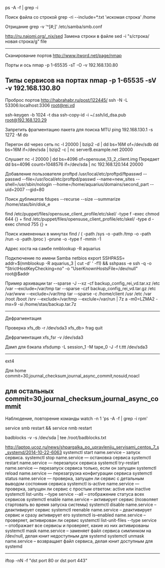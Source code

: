 
ps -A -f | grep -i


Поиск файла со строкой
grep -ri --include=*.txt 'искомая строка' /home


Отрицание
grep -v '^[#;]' /etc/samba/smb.conf


http://ru.najomi.org/_nix/sed
Замена строки в файле
sed -i "s/строка/новая строка/g" file

------------------------------------------------------------------------------------------------------------------------------
Сканирование портов
http://www.itword.net/page/nmap

Порты и ось
nmap -p 1-65535 -sT -O -v 192.168.130.80

Типы сервисов на портах
nmap -p 1-65535 -sV -v 192.168.130.80
---------------------------------------------------------------------------------------------------------------------------

Проброс портов
http://habrahabr.ru/post/122445/
ssh -N -L 53306:localhost:3306 root@rei.vd

ssh-keygen -b 1024 -t dsa
ssh-copy-id -i ~/.ssh/id_dsa.pub root@192.168.120.29



Запретить фрагментацию пакета для поиска MTU
ping 192.168.130.1 -s 1272 -M do


Перегон dd через сеть
nc -l 20000 | bzip2 -d | dd bs=16M of=/dev/sdb
dd bs=16M if=/dev/sda | bzip2 -c | nc serverB.example.net 20000

Слушает
nc -l 20000 | dd bs=4096 of=opensuse_13_2_client.img
Передает
dd bs=4096 count=1048576 if=/dev/sda | nc 192.168.120.144 20000


Добавление пользователя proftpd
/usr/local/etc/proftpd/ftpasswd --passwd --file=/usr/local/etc/proftpd/passwd --name=new_sites --shell=/usr/sbin/nologin --home=/home/aquarius/domains/second_part --uid=2007 --gid=80


Поиск дубликатов
fdupes --recurse --size --summarize /home/stas/bin/disk_e


find /etc/puppet/files/opensuse_client_profile/etc/skel/ -type f -exec chmod 644 {} +
find /etc/puppet/files/opensuse_client_profile/etc/skel/ -type d -exec chmod 755 {} +


Поиск измененных в минутах
find / \( -path /sys -o    -path /tmp -o    -path /run -o     -path /proc \) -prune -o -type f -mmin -1

Адрес хоста на самбе
nmblookup -R aquarius

Подключение по имени Samba netbios
export SSHPASS=
addr=$(nmblookup -R aquarius_3 | cut -d' ' -f1) && sshpass -e ssh -q -o "StrictHostKeyChecking=no" -o "UserKnownHostsFile=/dev/null" root@$addr


Пример архивации
tar --sparse -J --xz -cf backup_config_rei_vd.tar.xz /etc /var     --exclude=/var/tmp
tar --sparse -czf        backup_config_rei_vd.tar.gz /etc /var/www --exclude=/var/tmp
tar --sparse -c /home/client /usr /etc /var /root /boot /srv --exclude=/var/tmp --exclule=/var/run | 7z a -m0=LZMA2 -mx=9 -si /home/stas/backup.tar.7z





----------------------------------------------------------------------------------------------------------
Дефрагментация

Проверка
xfs_db -r /dev/sda3
xfs_db> frag
quit

Дефрагментация
xfs_fsr -v /dev/sda3

Дамп для бэкапа xfsdump -L session_1 -M tape_0 -J -f t.ttt /dev/sda3


----------------------------------------------------------------------------------------------------------------------------------
ext4

Для home
commit=30,journal_checksum,journal_async_commit,nosuid,noacl

для остальных
commit=30,journal_checksum,journal_async_commit
----------------------------------------------------------------------------------------------------------------------------------

Наблюдение, повторение команды
watch -n 1 'ps -A -f | grep -i rpm'

service smb restart && service nmb restart

badblocks -v -s /dev/sda | tee /root/badblocks.txt




http://laptop.ucoz.ru/news/shpargalka_po_upravleniju_servisami_centos_7_s_systemd/2014-10-22-6063
systemctl start name.service – запуск сервиса.
systemctl stop name.service — остановка сервиса
systemctl restart name.service — перезапуск сервиса
systemctl try-restart name.service — перезапуск сервиса только, если он запущен
systemctl reload name.service — перезагрузка конфигурации сервиса
systemctl status name.service — проверка, запущен ли сервис с детальным выводом состояния сервиса
systemctl is-active name.service — проверка, запущен ли сервис с простым ответом: active или inactive
systemctl list-units --type service --all – отображение статуса всех сервисов
systemctl enable name.service – активирует сервис (позволяет стартовать во время запуска системы)
systemctl disable name.service – деактивирует сервис
systemctl reenable name.service – деактивирует сервис и сразу активирует его
systemctl is–enabled name.service – проверяет, активирован ли сервис
systemctl list-unit-files --type service – отображает все сервисы и проверяет, какие из них активированы
systemctl mask name.service – заменяет файл сервиса симлинком на /dev/null, делая юнит недоступным для systemd
systemctl unmask name.service – возвращает файл сервиса, делая юнит доступным для systemd


---------------------------------------------------------------------------------------------------------------------

iftop -nN -f "dst port 80 or dst port 443"